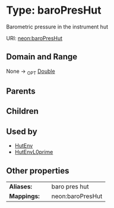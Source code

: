 
# Type: baroPresHut


Barometric pressure in the instrument hut

URI: [neon:baroPresHut](https://data.neonscience.org/baroPresHut)


## Domain and Range

None ->  <sub>OPT</sub> [Double](types/Double.md)

## Parents


## Children


## Used by

 * [HutEnv](HutEnv.md)
 * [HutEnvL0prime](HutEnvL0prime.md)

## Other properties

|  |  |  |
| --- | --- | --- |
| **Aliases:** | | baro pres hut |
| **Mappings:** | | neon:baroPresHut |

